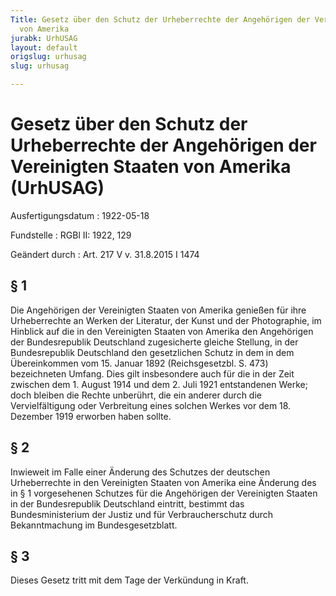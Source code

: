 ```yaml
---
Title: Gesetz über den Schutz der Urheberrechte der Angehörigen der Vereinigten Staaten
  von Amerika
jurabk: UrhUSAG
layout: default
origslug: urhusag
slug: urhusag

---
```


# Gesetz über den Schutz der Urheberrechte der Angehörigen der Vereinigten Staaten von Amerika (UrhUSAG)

Ausfertigungsdatum
:   1922-05-18

Fundstelle
:   RGBl II: 1922, 129

Geändert durch
:   Art. 217 V v. 31.8.2015 I 1474


## § 1

Die Angehörigen der Vereinigten Staaten von Amerika genießen für ihre
Urheberrechte an Werken der Literatur, der Kunst und der Photographie,
im Hinblick auf die in den Vereinigten Staaten von Amerika den
Angehörigen der Bundesrepublik Deutschland zugesicherte gleiche
Stellung, in der Bundesrepublik Deutschland den gesetzlichen Schutz in
dem in dem Übereinkommen vom 15. Januar 1892 (Reichsgesetzbl. S. 473)
bezeichneten Umfang. Dies gilt insbesondere auch für die in der Zeit
zwischen dem 1. August 1914 und dem 2. Juli 1921 entstandenen Werke;
doch bleiben die Rechte unberührt, die ein anderer durch die
Vervielfältigung oder Verbreitung eines solchen Werkes vor dem 18.
Dezember 1919 erworben haben sollte.


## § 2

Inwieweit im Falle einer Änderung des Schutzes der deutschen
Urheberrechte in den Vereinigten Staaten von Amerika eine Änderung des
in § 1 vorgesehenen Schutzes für die Angehörigen der Vereinigten
Staaten in der Bundesrepublik Deutschland eintritt, bestimmt das
Bundesministerium der Justiz und für Verbraucherschutz durch
Bekanntmachung im Bundesgesetzblatt.


## § 3

Dieses Gesetz tritt mit dem Tage der Verkündung in Kraft.

